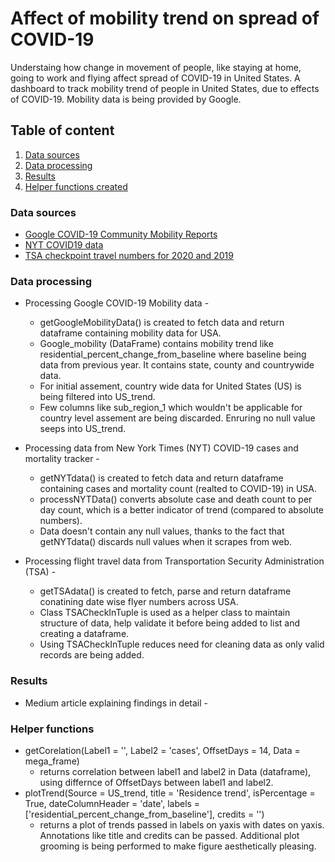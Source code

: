 # Affect of mobility trend on spread of COVID-19
Understaing how change in movement of people, like staying at home, going to work and flying affect spread of COVID-19 in United States. 
A dashboard to track mobility trend of people in United States, due to effects of COVID-19. Mobility data is being provided by Google. 

## Table of content 

1. [Data sources](https://github.com/abhatt95/COVID-19-mobility-impact#data-sources) 
2. [Data processing](https://github.com/abhatt95/COVID-19-mobility-impact#data-processing) 
3. [Results](https://github.com/abhatt95/COVID-19-mobility-impact#results) 
4. [Helper functions created](https://github.com/abhatt95/COVID-19-mobility-impact#helper-functions)  


### Data sources
*  [Google COVID-19 Community Mobility Reports](https://www.google.com/covid19/mobility/)
*  [NYT COVID19 data](https://github.com/nytimes/covid-19-data)
*  [TSA checkpoint travel numbers for 2020 and 2019](https://www.tsa.gov/coronavirus/passenger-throughput)

### Data processing 
*   Processing Google COVID-19 Mobility data -
    *   getGoogleMobilityData() is created to fetch data and return dataframe containing mobility data for USA. 
    *   Google_mobility (DataFrame) contains mobility trend like residential_percent_change_from_baseline where baseline being data from previous year. It contains state, county and countrywide data. 
    * For initial assement, country wide data for United States (US) is being filtered into US_trend. 
    * Few columns like sub_region_1 which wouldn't be applicable for country level assement are being discarded. Enruring no null value seeps into US_trend. 

*   Processing data from New York Times (NYT) COVID-19 cases and mortality tracker -
    *   getNYTdata() is created to fetch data and return dataframe containing cases and mortality count (realted to COVID-19) in USA. 
    *   processNYTData() converts absolute case and death count to per day count, which is a better indicator of trend (compared to absolute numbers). 
    *   Data doesn't contain any null values, thanks to the fact that getNYTdata() discards null values when it scrapes from web. 

*   Processing flight travel data from Transportation Security Administration (TSA) -
    *   getTSAdata() is created to fetch, parse and return dataframe conatining date wise flyer numbers across USA. 
    *   Class TSACheckInTuple is used as a helper class to maintain structure of data, help validate it before being added to list and creating a dataframe. 
    *   Using TSACheckInTuple reduces need for cleaning data as only valid records are being added. 
  
### Results
*   Medium article explaining findings in detail -

### Helper functions 
*  getCorelation(Label1 = '', 
                  Label2 = 'cases', 
                  OffsetDays = 14,
                  Data = mega_frame)
    *   returns correlation between label1 and label2 in Data (dataframe), using differnce of OffsetDays between label1 and label2. 
*  plotTrend(Source = US_trend,
              title = 'Residence trend',
              isPercentage = True,
              dateColumnHeader = 'date',
              labels = ['residential_percent_change_from_baseline'],
              credits = '')
    *    returns a plot of trends passed in labels on yaxis with dates on yaxis. Annotations like title and credits can be passed. Additional plot grooming is being performed to make figure aesthetically pleasing. 



